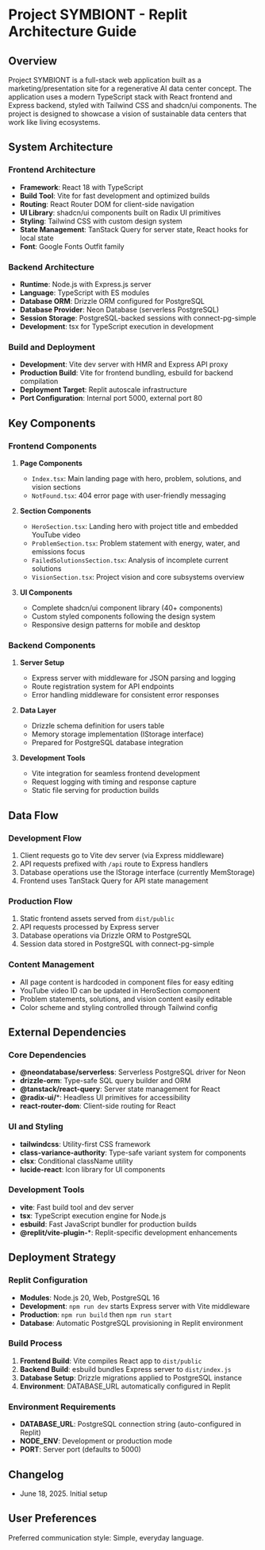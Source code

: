 # Project SYMBIONT - Replit Architecture Guide

## Overview

Project SYMBIONT is a full-stack web application built as a marketing/presentation site for a regenerative AI data center concept. The application uses a modern TypeScript stack with React frontend and Express backend, styled with Tailwind CSS and shadcn/ui components. The project is designed to showcase a vision of sustainable data centers that work like living ecosystems.

## System Architecture

### Frontend Architecture
- **Framework**: React 18 with TypeScript
- **Build Tool**: Vite for fast development and optimized builds
- **Routing**: React Router DOM for client-side navigation
- **UI Library**: shadcn/ui components built on Radix UI primitives
- **Styling**: Tailwind CSS with custom design system
- **State Management**: TanStack Query for server state, React hooks for local state
- **Font**: Google Fonts Outfit family

### Backend Architecture
- **Runtime**: Node.js with Express.js server
- **Language**: TypeScript with ES modules
- **Database ORM**: Drizzle ORM configured for PostgreSQL
- **Database Provider**: Neon Database (serverless PostgreSQL)
- **Session Storage**: PostgreSQL-backed sessions with connect-pg-simple
- **Development**: tsx for TypeScript execution in development

### Build and Deployment
- **Development**: Vite dev server with HMR and Express API proxy
- **Production Build**: Vite for frontend bundling, esbuild for backend compilation
- **Deployment Target**: Replit autoscale infrastructure
- **Port Configuration**: Internal port 5000, external port 80

## Key Components

### Frontend Components
1. **Page Components**
   - `Index.tsx`: Main landing page with hero, problem, solutions, and vision sections
   - `NotFound.tsx`: 404 error page with user-friendly messaging

2. **Section Components**
   - `HeroSection.tsx`: Landing hero with project title and embedded YouTube video
   - `ProblemSection.tsx`: Problem statement with energy, water, and emissions focus
   - `FailedSolutionsSection.tsx`: Analysis of incomplete current solutions
   - `VisionSection.tsx`: Project vision and core subsystems overview

3. **UI Components**
   - Complete shadcn/ui component library (40+ components)
   - Custom styled components following the design system
   - Responsive design patterns for mobile and desktop

### Backend Components
1. **Server Setup**
   - Express server with middleware for JSON parsing and logging
   - Route registration system for API endpoints
   - Error handling middleware for consistent error responses

2. **Data Layer**
   - Drizzle schema definition for users table
   - Memory storage implementation (IStorage interface)
   - Prepared for PostgreSQL database integration

3. **Development Tools**
   - Vite integration for seamless frontend development
   - Request logging with timing and response capture
   - Static file serving for production builds

## Data Flow

### Development Flow
1. Client requests go to Vite dev server (via Express middleware)
2. API requests prefixed with `/api` route to Express handlers
3. Database operations use the IStorage interface (currently MemStorage)
4. Frontend uses TanStack Query for API state management

### Production Flow
1. Static frontend assets served from `dist/public`
2. API requests processed by Express server
3. Database operations via Drizzle ORM to PostgreSQL
4. Session data stored in PostgreSQL with connect-pg-simple

### Content Management
- All page content is hardcoded in component files for easy editing
- YouTube video ID can be updated in HeroSection component
- Problem statements, solutions, and vision content easily editable
- Color scheme and styling controlled through Tailwind config

## External Dependencies

### Core Dependencies
- **@neondatabase/serverless**: Serverless PostgreSQL driver for Neon
- **drizzle-orm**: Type-safe SQL query builder and ORM
- **@tanstack/react-query**: Server state management for React
- **@radix-ui/***: Headless UI primitives for accessibility
- **react-router-dom**: Client-side routing for React

### UI and Styling
- **tailwindcss**: Utility-first CSS framework
- **class-variance-authority**: Type-safe variant system for components
- **clsx**: Conditional className utility
- **lucide-react**: Icon library for UI components

### Development Tools
- **vite**: Fast build tool and dev server
- **tsx**: TypeScript execution engine for Node.js
- **esbuild**: Fast JavaScript bundler for production builds
- **@replit/vite-plugin-***: Replit-specific development enhancements

## Deployment Strategy

### Replit Configuration
- **Modules**: Node.js 20, Web, PostgreSQL 16
- **Development**: `npm run dev` starts Express server with Vite middleware
- **Production**: `npm run build` then `npm run start`
- **Database**: Automatic PostgreSQL provisioning in Replit environment

### Build Process
1. **Frontend Build**: Vite compiles React app to `dist/public`
2. **Backend Build**: esbuild bundles Express server to `dist/index.js`
3. **Database Setup**: Drizzle migrations applied to PostgreSQL instance
4. **Environment**: DATABASE_URL automatically configured in Replit

### Environment Requirements
- **DATABASE_URL**: PostgreSQL connection string (auto-configured in Replit)
- **NODE_ENV**: Development or production mode
- **PORT**: Server port (defaults to 5000)

## Changelog
- June 18, 2025. Initial setup

## User Preferences

Preferred communication style: Simple, everyday language.
